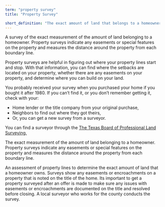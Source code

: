 ```yaml
---
term: "property survey"
title: "Property Survey"

short_definition: "The exact amount of land that belongs to a homeowner. Property surveys are measured by surveyors and include the amount of land within property lines."
---
```

A survey of the exact measurement of the amount of land belonging to a homeowner. Property surveys indicate any easements or special features on the property and measures the distance around the property from each boundary line.

Property surveys are helpful in figuring out where your property lines start and stop. With that information, you can find where the setbacks are located on your property, whether there are any easements on your property, and determine where you can build on your land.

You probably received your survey when you purchased your home if you bought it after 1980. If you can’t find it, or you don’t remember getting it, check with your:

* Home lender or the title company from your original purchase,
* Neighbors to find out where they got theirs,
* Or, you can get a new survey from a surveyor.

You can find a surveyor through the [The Texas Board of Professional Land Surveying.](http://txls.texas.gov)

The exact measurement of the amount of land belonging to a homeowner. Property surveys indicate any easements or special features on the property and measures the distance around the property from each boundary line.

An assessment of property lines to determine the exact amount of land that a homeowner owns. Surveys show any easements or encroachments on a property that is noted on the title of the home. Its important to get a property surveyed after an offer is made to make sure any issues with easements or encroachments are documented on the title and resolved before closing. A local surveyor who works for the county conducts the survey.
